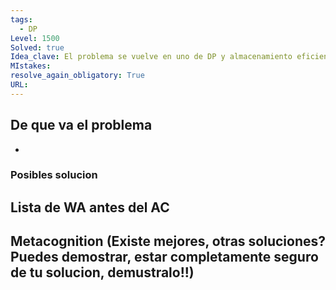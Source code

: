 ```yaml
---
tags:
  - DP
Level: 1500
Solved: true 
Idea_clave: El problema se vuelve en uno de DP y almacenamiento eficiente, o dos DP's uno que calcule la respuesta y otro que almacene la respuesta iterativa para cada valor
MIstakes: 
resolve_again_obligatory: True
URL: 
---
```


## De que va el problema

- 

### Posibles solucion


## Lista de WA antes del AC

## Metacognition (Existe mejores, otras soluciones? Puedes demostrar, estar completamente seguro de tu solucion, demustralo!!)

